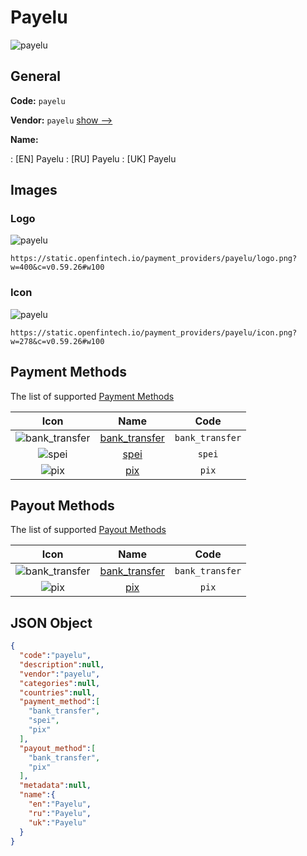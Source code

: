 
# Payelu 
![payelu](https://static.openfintech.io/payment_providers/payelu/logo.png?w=400&c=v0.59.26#w100)  

## General 
 
**Code:** `payelu` 
 
**Vendor:** `payelu` [show -->](/vendors/payelu/) 
 
**Name:** 
 
:	[EN] Payelu 
:	[RU] Payelu 
:	[UK] Payelu 
 

## Images 

### Logo 
 
![payelu](https://static.openfintech.io/payment_providers/payelu/logo.png?w=400&c=v0.59.26#w100)  

```
https://static.openfintech.io/payment_providers/payelu/logo.png?w=400&c=v0.59.26#w100
```  

### Icon 
 
![payelu](https://static.openfintech.io/payment_providers/payelu/icon.png?w=278&c=v0.59.26#w100)  

```
https://static.openfintech.io/payment_providers/payelu/icon.png?w=278&c=v0.59.26#w100
```  

## Payment Methods 
 
The list of supported [Payment Methods](/payment-methods/) 

|Icon|Name|Code| 
|:---:|:---:|:---:| 
|![bank_transfer](https://static.openfintech.io/payment_methods/bank_transfer/icon.svg?w=278&c=v0.59.26#w100) |[bank_transfer](/payment-methods/bank_transfer/)|`bank_transfer`| 
|![spei](https://static.openfintech.io/payment_methods/spei/icon.svg?w=278&c=v0.59.26#w100) |[spei](/payment-methods/spei/)|`spei`| 
|![pix](https://static.openfintech.io/payment_methods/pix/icon.svg?w=278&c=v0.59.26#w100) |[pix](/payment-methods/pix/)|`pix`| 
 

## Payout Methods 
 
The list of supported [Payout Methods](/payout-methods/) 

|Icon|Name|Code| 
|:---:|:---:|:---:| 
|![bank_transfer](https://static.openfintech.io/payout_methods/bank_transfer/icon.svg?w=278&c=v0.59.26#w40) |[bank_transfer](payout-methodsbank_transfer/)|`bank_transfer`| 
|![pix](https://static.openfintech.io/payout_methods/pix/icon.svg?w=278&c=v0.59.26#w40) |[pix](payout-methodspix/)|`pix`| 
 

## JSON Object 

```json
{
  "code":"payelu",
  "description":null,
  "vendor":"payelu",
  "categories":null,
  "countries":null,
  "payment_method":[
    "bank_transfer",
    "spei",
    "pix"
  ],
  "payout_method":[
    "bank_transfer",
    "pix"
  ],
  "metadata":null,
  "name":{
    "en":"Payelu",
    "ru":"Payelu",
    "uk":"Payelu"
  }
}
```  
